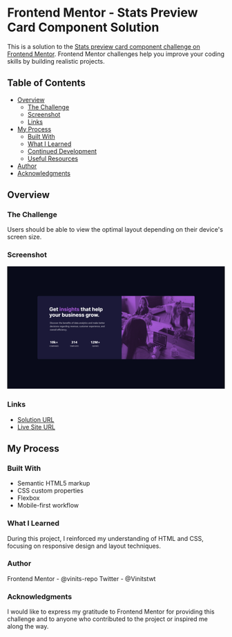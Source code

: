 # Frontend Mentor - Stats Preview Card Component Solution

This is a solution to the [Stats preview card component challenge on Frontend Mentor](https://www.frontendmentor.io/challenges/stats-preview-card-component-8JqbgoU62). Frontend Mentor challenges help you improve your coding skills by building realistic projects.

## Table of Contents

- [Overview](#overview)
  - [The Challenge](#the-challenge)
  - [Screenshot](#screenshot)
  - [Links](#links)
- [My Process](#my-process)
  - [Built With](#built-with)
  - [What I Learned](#what-i-learned)
  - [Continued Development](#continued-development)
  - [Useful Resources](#useful-resources)
- [Author](#author)
- [Acknowledgments](#acknowledgments)

## Overview

### The Challenge

Users should be able to view the optimal layout depending on their device's screen size.

### Screenshot

![Stats Preview Card](./screenshot.png)

### Links

- [Solution URL](https://your-solution-url.com)
- [Live Site URL](https://your-live-site-url.com)

## My Process

### Built With

- Semantic HTML5 markup
- CSS custom properties
- Flexbox
- Mobile-first workflow

### What I Learned

During this project, I reinforced my understanding of HTML and CSS, focusing on responsive design and layout techniques.

### Author
Frontend Mentor - @vinits-repo
Twitter - @Vinitstwt

### Acknowledgments
I would like to express my gratitude to Frontend Mentor for providing this challenge and to anyone who contributed to the project or inspired me along the way.

